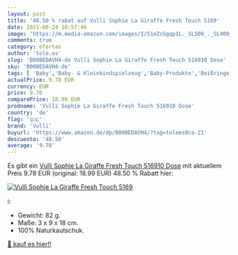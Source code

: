 ```yaml
---
layout: post
title: '48.50 % rabat auf Vulli Sophie La Giraffe Fresh Touch 5169'
date: 2021-06-24 16:57:46
image: 'https://m.media-amazon.com/images/I/51eZcGgqp1L._SL500_._SL400_.jpg'
comments: true
category: ofertas
author: 'tole.es'
slug: 'B00BEDAVH4-de Vulli Sophie La Giraffe Fresh Touch 516910 Dose'
sku: 'B00BEDAVH4-de'
tags: [ 'Baby','Baby- & Kleinkindspielzeug','Baby-Produkte','Beißringe','Kinderspielfiguren & -fahrzeuge','Motorikspielzeug','Schnuller & Beißringe','Spielzeug','Spielzeugfiguren & Spielwelten','vulli', ]
actualPrice: 9.78 EUR
currency: EUR
price: 9.78
comparePrice: 18.99 EUR
prodname: 'Vulli Sophie La Giraffe Fresh Touch 516910 Dose'
country: 'de'
flag: '🇩🇪'
brand: 'Vulli'
buyurl: 'https://www.amazon.de/dp/B00BEDAVH4/?tag=tolees0ca-21'
descuento: '48.50'
average: '9.78'
---
```


Es gibt ein [Vulli Sophie La Giraffe Fresh Touch 516910 Dose](https://www.amazon.de/dp/B00BEDAVH4/?tag=tolees0ca-21) mit aktuellem Preis 9.78 EUR (original: 18.99 EUR) 48.50 % Rabatt hier:

[![Vulli Sophie La Giraffe Fresh Touch 5169](https://m.media-amazon.com/images/I/51eZcGgqp1L._SL500_._SL400_.jpg)](https://www.amazon.de/dp/B00BEDAVH4/?tag=tolees0ca-21)

ℹ️:

- Gewicht: 82 g.
- Maße: 3 x 9 x 18 cm.
- 100% Naturkautschuk.

[🛒 kauf es hier!!](https://www.amazon.de/dp/B00BEDAVH4/?tag=tolees0ca-21)
